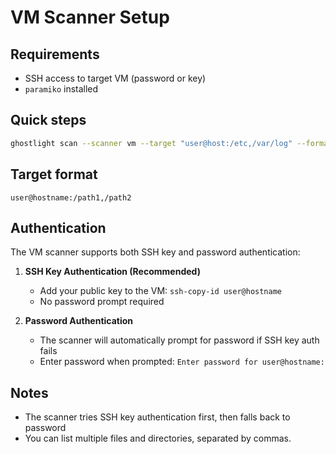 VM Scanner Setup
================

Requirements
------------
- SSH access to target VM (password or key)
- `paramiko` installed

Quick steps
-----------
```bash
ghostlight scan --scanner vm --target "user@host:/etc,/var/log" --format table
```

Target format
-------------
`user@hostname:/path1,/path2`

Authentication
--------------
The VM scanner supports both SSH key and password authentication:

1. **SSH Key Authentication (Recommended)**
   - Add your public key to the VM: `ssh-copy-id user@hostname`
   - No password prompt required

2. **Password Authentication**
   - The scanner will automatically prompt for password if SSH key auth fails
   - Enter password when prompted: `Enter password for user@hostname:`

Notes
-----
- The scanner tries SSH key authentication first, then falls back to password
- You can list multiple files and directories, separated by commas.


